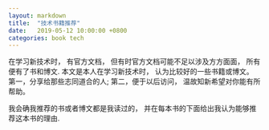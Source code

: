 ```yaml
---
layout: markdown
title:  "技术书籍推荐"
date:   2019-05-12 10:00:00 +0800
categories: book tech
---
```

在学习新技术时， 有官方文档， 但有时官方文档可能不足以涉及方方面面， 所有便有了书和博文.
本文是本人在学习新技术时， 认为比较好的一些书籍或博文。 第一，分享给那些志同道合的人; 
第二，便于以后访问， 温故知新希望对你能有所帮助。

我会确我推荐的书或者博文都是我读过的， 并在每本书的下面给出我认为能够推荐这本书的理由.
